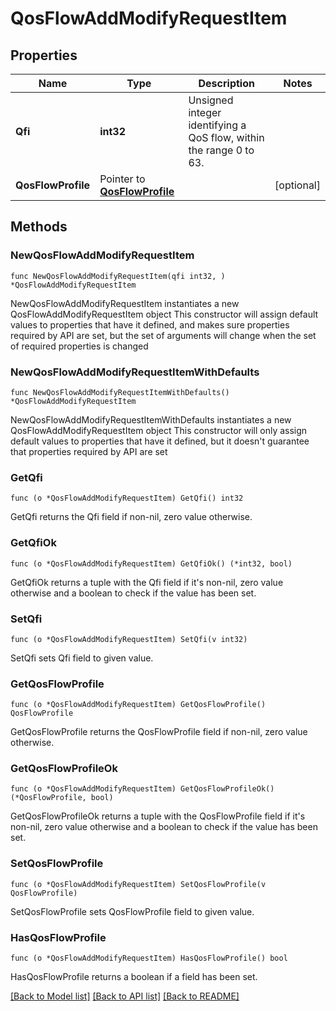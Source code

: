 # QosFlowAddModifyRequestItem

## Properties

Name | Type | Description | Notes
------------ | ------------- | ------------- | -------------
**Qfi** | **int32** | Unsigned integer identifying a QoS flow, within the range 0 to 63. | 
**QosFlowProfile** | Pointer to [**QosFlowProfile**](QosFlowProfile.md) |  | [optional] 

## Methods

### NewQosFlowAddModifyRequestItem

`func NewQosFlowAddModifyRequestItem(qfi int32, ) *QosFlowAddModifyRequestItem`

NewQosFlowAddModifyRequestItem instantiates a new QosFlowAddModifyRequestItem object
This constructor will assign default values to properties that have it defined,
and makes sure properties required by API are set, but the set of arguments
will change when the set of required properties is changed

### NewQosFlowAddModifyRequestItemWithDefaults

`func NewQosFlowAddModifyRequestItemWithDefaults() *QosFlowAddModifyRequestItem`

NewQosFlowAddModifyRequestItemWithDefaults instantiates a new QosFlowAddModifyRequestItem object
This constructor will only assign default values to properties that have it defined,
but it doesn't guarantee that properties required by API are set

### GetQfi

`func (o *QosFlowAddModifyRequestItem) GetQfi() int32`

GetQfi returns the Qfi field if non-nil, zero value otherwise.

### GetQfiOk

`func (o *QosFlowAddModifyRequestItem) GetQfiOk() (*int32, bool)`

GetQfiOk returns a tuple with the Qfi field if it's non-nil, zero value otherwise
and a boolean to check if the value has been set.

### SetQfi

`func (o *QosFlowAddModifyRequestItem) SetQfi(v int32)`

SetQfi sets Qfi field to given value.


### GetQosFlowProfile

`func (o *QosFlowAddModifyRequestItem) GetQosFlowProfile() QosFlowProfile`

GetQosFlowProfile returns the QosFlowProfile field if non-nil, zero value otherwise.

### GetQosFlowProfileOk

`func (o *QosFlowAddModifyRequestItem) GetQosFlowProfileOk() (*QosFlowProfile, bool)`

GetQosFlowProfileOk returns a tuple with the QosFlowProfile field if it's non-nil, zero value otherwise
and a boolean to check if the value has been set.

### SetQosFlowProfile

`func (o *QosFlowAddModifyRequestItem) SetQosFlowProfile(v QosFlowProfile)`

SetQosFlowProfile sets QosFlowProfile field to given value.

### HasQosFlowProfile

`func (o *QosFlowAddModifyRequestItem) HasQosFlowProfile() bool`

HasQosFlowProfile returns a boolean if a field has been set.


[[Back to Model list]](../README.md#documentation-for-models) [[Back to API list]](../README.md#documentation-for-api-endpoints) [[Back to README]](../README.md)


